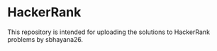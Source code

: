 # HackerRank
This repository is intended for uploading the solutions to HackerRank problems by sbhayana26.
